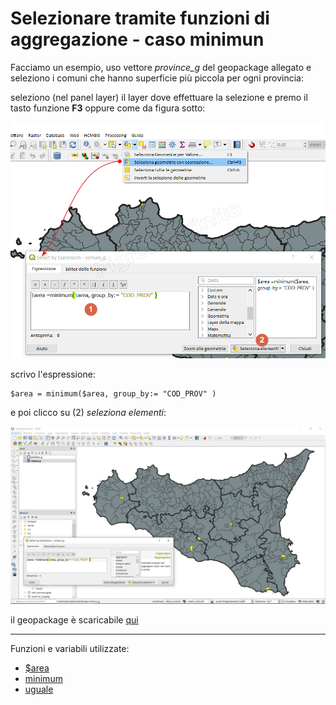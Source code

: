 # Selezionare tramite funzioni di aggregazione - caso minimun

Facciamo un esempio, uso vettore _province_g_ del geopackage allegato e seleziono i comuni che hanno superficie più piccola per ogni provincia: 

seleziono (nel panel layer) il layer dove effettuare la selezione e premo il tasto funzione **F3** oppure come da figura sotto:

![](../img/esempi/select_with_aggregate/sel_minimum2.png)

scrivo l'espressione:

```
$area = minimum($area, group_by:= "COD_PROV" )
```
e poi clicco su (2) _seleziona elementi_:

![](../img/esempi/select_with_aggregate/sel_minimum1.png)

il geopackage è scaricabile [qui](https://github.com/opendatasicilia/HfcQGIS-md/raw/main/docs/esempi/dati_esempi.zip)

---

Funzioni e variabili utilizzate:

* [\$area](../gr_funzioni/geometria/geometria_unico.md#area)
* [minimum](../gr_funzioni/aggrega/aggrega_unico.md#minimum)
* [uguale](../gr_funzioni/operatore/operatore_unico.md#uguale)